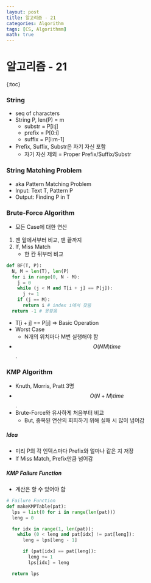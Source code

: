 ```yaml
---
layout: post
title: 알고리즘 - 21
categories: Algorithm
tags: [CS, Algorithmm]
math: true
---
```


# 알고리즘 - 21

{:toc}

### String

- seq of characters
- String P, len(P) = m
  - substr = P[i:j]
  - prefix = P[0:i]
  - suffix = P[i:m-1]
- Prefix, Suffix, Substr은 자기 자신 포함
  - 자기 자신 제외 = Proper Prefix/Suffix/Substr

### String Matching Problem

- aka Pattern Matching Problem
- Input: Text T, Pattern P
- Output: Finding P in T

### Brute-Force Algorithm

- 모든 Case에 대한 연산

1. 맨 앞에서부터 비교, 맨 끝까지
2. If, Miss Match
   - 한 칸 뒤부터 비교

```python
def BF(T, P):
  N, M = len(T), len(P)
  for i in range(0, N - M):
    j = 0
    while (j < M and T[i + j] == P[j]):
      j += 1
    if (j == M):
      return i # index i에서 찾음
  return -1 # 못찾음
```

- T[i + j] == P[j] => Basic Operation
- Worst Case
  - N개의 위치마다 M번 실행해야 함
- $$O(NM) time$$.

### KMP Algorithm

- Knuth, Morris, Pratt 3명
- $$O(N + M) time$$.
- Brute-Force와 유사하게 처음부터 비교
  - But, 중복된 연산의 회피하기 위해 실패 시 많이 넘어감

##### Idea

- 미리 P의 각 인덱스마다 Prefix와 얼마나 같은 지 저장
- If Miss Match, Prefix만큼 넘어감

##### KMP Failure Function

- 계산은 할 수 있어야 함

```python
# Failure Function
def makeKMPTable(pat):
  lps = list(0 for i in range(len(pat)))
  leng = 0

  for idx in range(1, len(pat)):
    while (0 < leng and pat[idx] != pat[leng]):
      leng = lps[leng - 1]

      if (pat[idx] == pat[leng]):
        leng += 1
        lps[idx] = leng

  return lps
```
